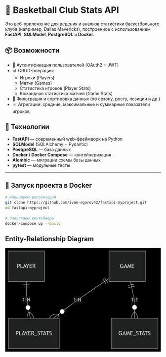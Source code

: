 # 🏀 Basketball Club Stats API

Это веб-приложение для ведения и анализа статистики баскетбольного клуба (например, Dallas Mavericks), построенное с использованием **FastAPI**, **SQLModel**, **PostgreSQL** и **Docker**.

## 📦 Возможности

- 🔐 Аутентификация пользователей (OAuth2 + JWT)
- 📊 CRUD-операции:
  - Игроки (Players)
  - Матчи (Games)
  - Статистика игроков (Player Stats)
  - Командная статистика матчей (Game Stats)
- 🔎 Фильтрация и сортировка данных (по сезону, росту, позиции и др.)
- 📈 Агрегации: средние, максимальные и суммарные показатели игроков


## 🚀 Технологии

- **FastAPI** — современный web-фреймворк на Python
- **SQLModel** (SQLAlchemy + Pydantic)
- **PostgreSQL** — база данных
- **Docker / Docker Compose** — контейнеризация
- **Alembic** — миграции схемы базы данных
- **pytest** — модульные тесты

---

## 🐳 Запуск проекта в Docker

```bash
# Клонируем репозиторий
git clone https://github.com/ivan-egorov42/fastapi-myproject.git
cd fastapi-myproject

# Запускаем контейнеры
docker-compose up --build
```

## Entity-Relationship Diagram

![ER Diagram](docs/diagram.png)